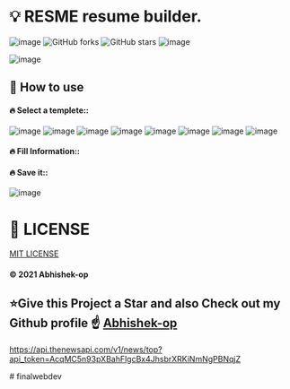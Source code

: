 # 💡 RESME resume builder.
![image](https://img.shields.io/static/v1?logoColor=black&style=plastic&logo=Awesome-Lists&label=🗿&message=awesome&color=ff69b4)
![GitHub forks](https://img.shields.io/github/forks/Abhishek-op/RESME.svg?style=flat&label=Fork&maxAge=43200)
![GitHub stars](https://img.shields.io/github/stars/Abhishek-op/RESME.svg?style=flat&label=Star&maxAge=43200)
![image](https://img.shields.io/static/v1?label=maintaining&message=yes&color=brightgreen)

![image](https://user-images.githubusercontent.com/83164668/124634173-a7222380-dea3-11eb-863e-d3973b8489ae.png)

## 📌 How to use

#### 🔥 Select a templete::
![image](https://user-images.githubusercontent.com/83164668/124672333-7a3a3480-ded4-11eb-8da5-6b9b5876122d.png)
![image](https://user-images.githubusercontent.com/83164668/124672353-81614280-ded4-11eb-9be9-787017bf14ff.png)
![image](https://user-images.githubusercontent.com/83164668/124672364-87efba00-ded4-11eb-8118-702ef155b171.png)
![image](https://user-images.githubusercontent.com/83164668/124672374-8de59b00-ded4-11eb-811a-d453f1ee2354.png)
![image](https://user-images.githubusercontent.com/83164668/124672391-93db7c00-ded4-11eb-8dcf-2204de3a129c.png)
![image](https://user-images.githubusercontent.com/83164668/124672399-9b028a00-ded4-11eb-907b-bbe1d362d87c.png)
![image](https://user-images.githubusercontent.com/83164668/124672406-a1910180-ded4-11eb-8aae-18eb15d975ab.png)
![image](https://user-images.githubusercontent.com/83164668/124672428-a786e280-ded4-11eb-8337-bd999e5bb5fe.png)

#### 🔥 Fill Information::

#### 🔥 Save it::
![image](https://user-images.githubusercontent.com/83164668/124672554-d8671780-ded4-11eb-8f30-8e39d55cee9c.png)

# 📃 LICENSE
[MIT LICENSE](https://github.com/Abhishek-op/Awful-Scripts/blob/main/LICENSE)
#### © 2021 Abhishek-op

## ⭐Give this Project a Star and also Check out my Github profile ☝️ [Abhishek-op](https://github.com/Abhishek-op)



https://api.thenewsapi.com/v1/news/top?api_token=AcqMC5n93pXBahFlgcBx4JhsbrXRKiNmNgPBNqjZ

#   f i n a l w e b d e v  
 